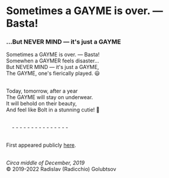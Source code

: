 # Sometimes a GAYME is over. &mdash; Basta!

### ...But NEVER MIND &mdash; it's just a GAYME

Sometimes a GAYME is over. &mdash; Basta!<br />
Somewhen a GAYMER feels disaster...<br />
But NEVER MIND &mdash; it's just a GAYME,<br />
The GAYME, one's fierically played. :smiley:

<br />Today, tomorrow, after a year<br />
The GAYME will stay on underwear.<br />
It will behold on their beauty,<br />
And feel like Bolt in a stunning cutie! :blue_heart:

<br />&nbsp;&nbsp;&nbsp;&nbsp;-&nbsp;-&nbsp;-&nbsp;-&nbsp;-&nbsp;-&nbsp;-&nbsp;-&nbsp;-&nbsp;-&nbsp;-&nbsp;-&nbsp;-&nbsp;-&nbsp;-

<br />First appeared publicly [here](https://instagram.com/p/B6EYOH4Hto_).

<br />*Circa middle of December, 2019*<br />
&copy; 2019-2022 Radislav (Radicchio) Golubtsov
